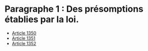 # Paragraphe 1 : Des présomptions établies par la loi.

- [Article 1350](article-1350.md)
- [Article 1351](article-1351.md)
- [Article 1352](article-1352.md)

